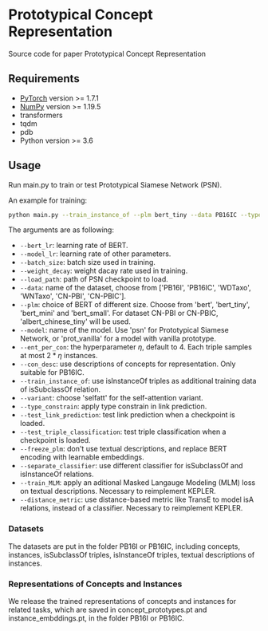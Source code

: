 # Prototypical Concept Representation

Source code for paper Prototypical Concept Representation

## Requirements

- [PyTorch](http://pytorch.org/) version >= 1.7.1
- [NumPy](http://numpy.org/) version >= 1.19.5
- transformers
- tqdm
- pdb
- Python version >= 3.6

## Usage

Run main.py to train or test Prototypical Siamese Network (PSN). 

An example for training:

```bash
python main.py --train_instance_of --plm bert_tiny --data PB16IC --type_constrain
```

The arguments are as following:
* `--bert_lr`: learning rate of BERT.
* `--model_lr`: learning rate of other parameters.
* `--batch_size`: batch size used in training.
* `--weight_decay`: weight dacay rate used in training.
* `--load_path`: path of PSN checkpoint to load.
* `--data`: name of the dataset, choose from ['PB16I', 'PB16IC', 'WDTaxo', 'WNTaxo', 'CN-PBI', 'CN-PBIC'].
* `--plm`: choice of BERT of different size. Choose from 'bert', 'bert_tiny', 'bert_mini' and 'bert_small'. For dataset CN-PBI or CN-PBIC, 'albert_chinese_tiny' will be used.
* `--model`: name of the model. Use 'psn' for Prototypical Siamese Network, or 'prot_vanilla' for a model with vanilla prototype.
* `--ent_per_con`: the hyperparameter $\eta$, default to 4. Each triple samples at most $2*\eta$ instances.
* `--con_desc`: use descriptions of concepts for representation. Only suitable for PB16IC.
* `--train_instance_of`: use isInstanceOf triples as additional training data of isSubclassOf relation.
* `--variant`: choose 'selfatt' for the self-attention variant.
* `--type_constrain`: apply type constrain in link prediction.
* `--test_link_prediction`: test link prediction when a checkpoint is loaded.
* `--test_triple_classification`: test triple classification when a checkpoint is loaded.
* `--freeze_plm`: don't use textual descriptions, and replace BERT encoding with learnable embeddings.
* `--separate_classifier`: use different classifier for isSubclassOf and isInstanceOf relations.
* `--train_MLM`: apply an aditional Masked Langauge Modeling (MLM) loss on textual descriptions. Necessary to reimplement KEPLER.
* `--distance_metric`: use distance-based metric like TransE to model isA relations, instead of a classifier. Necessary to reimplement KEPLER.


### Datasets

The datasets are put in the folder PB16I or PB16IC, including concepts, instances, isSubclassOf triples, isInstanceOf triples, textual descriptions of instances.

### Representations of Concepts and Instances

We release the trained representations of concepts and instances for related tasks, which are saved in concept_prototypes.pt and instance_embddings.pt, in the folder PB16I or PB16IC. 
